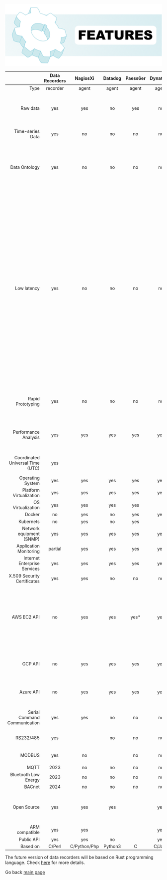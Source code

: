 <img src="/docs/img/data-recorders-features_7.jpg" />


|| Data Recorders | NagiosXi | Datadog | Paess6er | Dynatrace  | Description |
|------:|:------:|:------:|:------:|:------:|:------:|:------:| 
| Type | recorder | agent | agent | agent | agent | | Own or 3rd party data recorders or agents. Datadog uses StatsD. Dynatrace uses native binaries and Java Compuware agent for Linux, Windows |
| Raw data | yes | yes | no | yes | no | DataDog Agent7 takes 750MB disk space, no original raw data available  |
| Time-series Data | yes | no | no | no | no | Data organised as time series |
| Data Ontology | yes | no| no | no | no | Data Recorders has groupped and classified all recorded metrics, for a very efficient data analysis process |
| Low latency | yes | no |  no | no | no | Datadog aggregates all collected data, using different summary statistics functions. This means no possibility to retrieve the original raw data, higher consumption of system CPU resources (it needs to calculate all sort of aggregate functions). Kronometrix data recorders will not aggregate raw datadata, to always offer access to the original raw data, being very efficient, with a low memory and CPU footprint |
| Rapid Prototyping | yes | no | no | no | no | Easy to build a new data recorder to collect data from a new data source |
| Performance Analysis | yes | yes | yes | yes | yes | Designed for performance analysis and capacity planning & management |
| Coordinated Universal Time  (UTC) | yes | | | | | Data Recorders uses UTC by default |
| Operating System | yes | yes | yes | yes | yes |
| Platform Virtualization | yes | yes | yes | yes | yes |
| OS Virtualization | yes | yes | yes | yes | |
| Docker | no | yes | no | yes | yes | 2023 |
| Kubernets | no | yes | no | yes | | 2023 |
| Network equipment (SNMP) | yes | yes | yes | yes | yes | |
| Application Monitoring | partial | yes | yes | yes | yes | 2023 |
| Internet Enterprise Services | yes | yes | yes | yes | yes | |
| X.509 Security Certificates | yes | yes | no | no | no | |
| AWS EC2 API | no | yes | yes | yes* | yes | Capabilities to fetch AWS specific performance metrics. *Paessler uses CloudWatch AWS to fetch the performance metrics. |
| GCP API | no | yes | yes | yes | yes | Capabilities to fetch GCP specific performance metrics |
| Azure API | no | yes | yes | yes | yes | Capabilities to fetch Azure specific performance metrics |
| Serial Command Communication | yes | yes | no | no | no | Can connect to manage and control serial devices |
| RS232/485 | yes | | no | no | no | Serial RS232/RS485 support |
| MODBUS | yes | no | | no | no | MODBUS RTU, ASCII, TCP support |
| MQTT | 2023 | no | no | no | no | 2024 |
| Bluetooth Low Energy | 2023 | no | no | no | no | 2024 |
| BACnet | 2024 | no | no | no | no | 2024 |
| Open Source | yes | yes | yes | | yes | Datadog uses StatsD. Dynatrace uses Compuware Java agent |
| ARM compatible | yes | yes | | | yes | |
| Public API | yes | yes | no |  | yes |  |
| Based on | C/Perl | C/Python/Php | Python3 | C | C/Java |

The future version of data recorders will be based on Rust programming language. Check [here](https://github.com/sparvu/data-recorders/blob/master/docs/design_ver2.md) for more details.

Go back [main page](https://github.com/sparvu/data-recorders)

